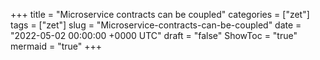 +++
title = "Microservice contracts can be coupled"
categories = ["zet"]
tags = ["zet"]
slug = "Microservice-contracts-can-be-coupled"
date = "2022-05-02 00:00:00 +0000 UTC"
draft = "false"
ShowToc = "true"
mermaid = "true"
+++

